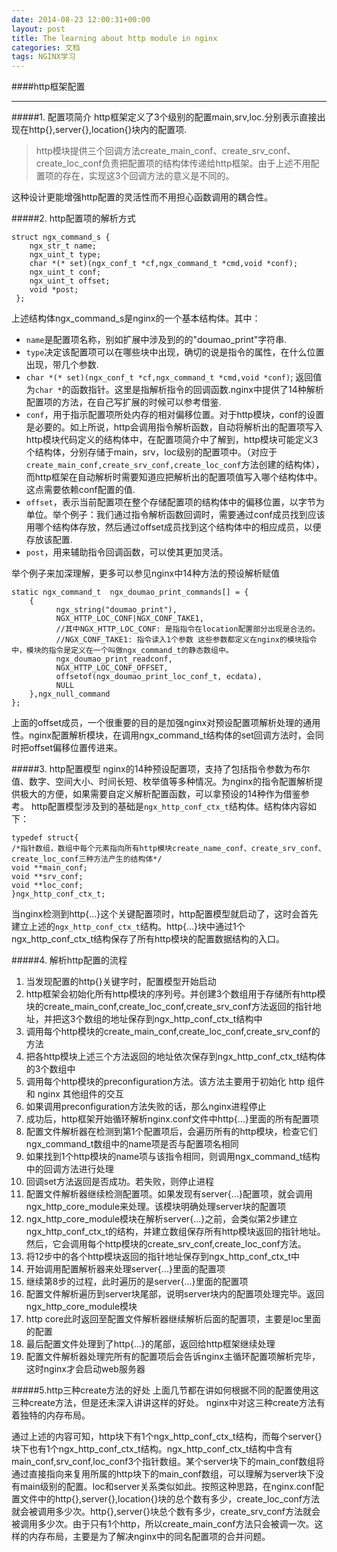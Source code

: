 ```yaml
---
date: 2014-08-23 12:00:31+00:00
layout: post
title: The learning about http module in nginx
categories: 文档
tags: NGINX学习
---
```


####http框架配置


----------

#####1. 配置项简介
http框架定义了3个级别的配置main,srv,loc.分别表示直接出现在http{},server{},location{}块内的配置项.

> http模块提供三个回调方法create_main_conf、create_srv_conf、create_loc_conf负责把配置项的结构体传递给http框架。由于上述不用配置项的存在，实现这3个回调方法的意义是不同的。

这种设计更能增强http配置的灵活性而不用担心函数调用的耦合性。


#####2. http配置项的解析方式

 
	struct ngx_command_s {
	    ngx_str_t name;
	    ngx_uint_t type;
	    char *(* set)(ngx_conf_t *cf,ngx_command_t *cmd,void *conf);
	    ngx_uint_t conf;
	    ngx_uint_t offset;
	    void *post;
	 };

上述结构体ngx_command_s是nginx的一个基本结构体。其中：

 - `name`是配置项名称，别如扩展中涉及到的的"doumao_print"字符串.
 - `type`决定该配置项可以在哪些块中出现，确切的说是指令的属性，在什么位置出现，带几个参数.
 - `char *(* set)(ngx_conf_t *cf,ngx_command_t *cmd,void *conf)`; 返回值为`char *`的函数指针。这里是指解析指令的回调函数.nginx中提供了14种解析配置项的方法，在自己写扩展的时候可以参考借鉴.
 - `conf`，用于指示配置项所处内存的相对偏移位置。对于http模块，conf的设置是必要的。如上所说，http会调用指令解析函数，自动将解析出的配置项写入http模块代码定义的结构体中，在配置项简介中了解到，http模块可能定义3个结构体，分别存储于main，srv，loc级别的配置项中。（对应于`create_main_conf,create_srv_conf,create_loc_conf`方法创建的结构体），而http框架在自动解析时需要知道应把解析出的配置项值写入哪个结构体中。这点需要依赖conf配置的值.
 - `offset`，表示当前配置项在整个存储配置项的结构体中的偏移位置，以字节为单位。举个例子：我们通过指令解析函数回调时，需要通过conf成员找到应该用哪个结构体存放，然后通过offset成员找到这个结构体中的相应成员，以便存放该配置.
 - `post`，用来辅助指令回调函数，可以使其更加灵活。

举个例子来加深理解，更多可以参见nginx中14种方法的预设解析赋值


    static ngx_command_t  ngx_doumao_print_commands[] = {
	    { 
			  ngx_string("doumao_print"), 
		      NGX_HTTP_LOC_CONF|NGX_CONF_TAKE1,
		      //其中NGX_HTTP_LOC_CONF: 是指指令在location配置部分出现是合法的。
	          //NGX_CONF_TAKE1: 指令读入1个参数 这些参数都定义在nginx的模块指令中，模块的指令是定义在一个叫做ngx_command_t的静态数组中。  
		      ngx_doumao_print_readconf,
		      NGX_HTTP_LOC_CONF_OFFSET, 
		      offsetof(ngx_doumao_print_loc_conf_t, ecdata),
			  NULL 
	    },ngx_null_command
    };

 上面的offset成员，一个很重要的目的是加强nginx对预设配置项解析处理的通用性。nginx配置解析模块，在调用ngx_command_t结构体的set回调方法时，会同时把offset偏移位置传进来。

#####3. http配置模型
nginx的14种预设配置项，支持了包括指令参数为布尔值、数字、空间大小、时间长短、枚举值等多种情况。为nginx的指令配置解析提供极大的方便，如果需要自定义解析配置函数，可以拿预设的14种作为借鉴参考。
      http配置模型涉及到的基础是`ngx_http_conf_ctx_t`结构体。结构体内容如下：
  
    typedef struct{
    /*指针数组，数组中每个元素指向所有http模块create_name_conf、create_srv_conf、create_loc_conf三种方法产生的结构体*/
    void **main_conf;
    void **srv_conf;
    void **loc_conf;
    }ngx_http_conf_ctx_t;

当nginx检测到http{...}这个关键配置项时，http配置模型就启动了，这时会首先建立上述的`ngx_http_conf_ctx_t`结构。http{...}块中通过1个ngx_http_conf_ctx_t结构保存了所有http模块的配置数据结构的入口。

#####4. 解析http配置的流程

  

 1. 当发现配置的http{}关键字时，配置模型开始启动
 2. http框架会初始化所有http模块的序列号。并创建3个数组用于存储所有http模块的create_main_conf,create_loc_conf,create_srv_conf方法返回的指针地址，并把这3个数组的地址保存到ngx_http_conf_ctx_t结构中
 3. 调用每个http模块的create_main_conf,create_loc_conf,create_srv_conf的方法
 4. 把各http模块上述三个方法返回的地址依次保存到ngx_http_conf_ctx_t结构体的3个数组中
 5. 调用每个http模块的preconfiguration方法。该方法主要用于初始化 http 组件和 nginx 其他组件的交互
 6. 如果调用preconfiguration方法失败的话，那么nginx进程停止
 7. 成功后，http框架开始循环解析nginx.conf文件中http{...}里面的所有配置项
 8. 配置文件解析器在检测到第1个配置项后，会遍历所有的http模块，检查它们ngx_command_t数组中的name项是否与配置项名相同
 9. 如果找到1个http模块的name项与该指令相同，则调用ngx_command_t结构中的回调方法进行处理
 10. 回调set方法返回是否成功。若失败，则停止进程
 11. 配置文件解析器继续检测配置项。如果发现有server{...}配置项，就会调用ngx_http_core_module来处理。该模块明确处理server块的配置项
 12. ngx_http_core_module模块在解析server{...}之前，会类似第2步建立ngx_http_conf_ctx_t的结构，并建立数组保存所有http模块返回的指针地址。然后，它会调用每个http模块的create_srv_conf,create_loc_conf方法。
 13. 将12步中的各个http模块返回的指针地址保存到ngx_http_conf_ctx_t中
 14. 开始调用配置解析器来处理server{...}里面的配置项
 15. 继续第8步的过程，此时遍历的是server{...}里面的配置项
 16. 配置文件解析遍历到server块尾部，说明server块内的配置项处理完毕。返回ngx_http_core_module模块
 17. http core此时返回至配置文件解析器继续解析后面的配置项，主要是loc里面的配置
 18. 最后配置文件处理到了http{...}的尾部，返回给http框架继续处理
 19. 配置文件解析器处理完所有的配置项后会告诉nginx主循环配置项解析完毕，这时nginx才会启动web服务器

#####5.http三种create方法的好处
上面几节都在讲如何根据不同的配置使用这三种create方法，但是还未深入讲讲这样的好处。
nginx中对这三种create方法有着独特的内存布局。

通过上述的内容可知，http块下有1个ngx_http_conf_ctx_t结构，而每个server{}块下也有1个ngx_http_conf_ctx_t结构。ngx_http_conf_ctx_t结构中含有main_conf,srv_conf,loc_conf3个指针数组。某个server块下的main_conf数组将通过直接指向来复用所属的http块下的main_conf数组，可以理解为server块下没有main级别的配置。loc和server关系类似如此。按照这种思路，在nginx.conf配置文件中的http{},server{},location{}块的总个数有多少，create_loc_conf方法就会被调用多少次。http{},server{}块总个数有多少，create_srv_conf方法就会被调用多少次。由于只有1个http，所以create_main_conf方法只会被调一次。这样的内存布局，主要是为了解决nginx中的同名配置项的合并问题。
